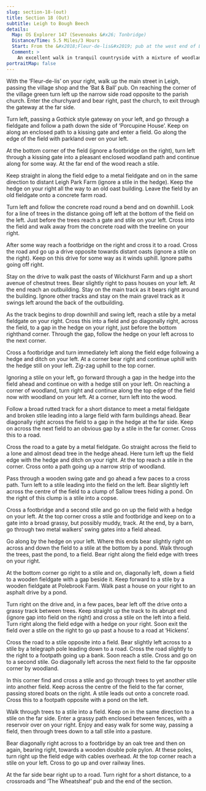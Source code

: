 ```yaml
---
slug: section-18-(out)
title: Section 18 (Out)
subtitle: Leigh to Bough Beech
details:
  Map: OS Explorer 147 (Sevenoaks &#x26; Tonbridge)
  Distance/Time: 5.5 Miles/3 Hours
  Start: From the &#x2018;Fleur-de-lis&#x2019; pub at the west end of Leigh. The rail station is a short distance down the hill. Parking is usually to be found on the side roads around the village green.
  Comment: >
    An excellent walk in tranquil countryside with a mixture of woodland, pasture land and arable, sadly all the hop gardens have gone. There are many stiles.
portraitMap: false
---
```

With the ‘Fleur-de-lis’ on your right, walk up the main street in Leigh, passing the village shop and the ‘Bat & Ball’ pub. On reaching the corner of the village green turn left up the narrow side road opposite to the parish church. Enter the churchyard and bear right, past the church, to exit through the gateway at the far side.

Turn left, passing a Gothick style gateway on your left, and go through a fieldgate and follow a path down the side of ‘Porcupine House’. Keep on along an enclosed path to a kissing gate and enter a field. Go along the edge of the field with parkland over on your left.

At the bottom corner of the field (ignore a footbridge on the right), turn left through a kissing gate into a pleasant enclosed woodland path and continue along for some way. At the far end of the wood reach a stile.

Keep straight in along the field edge to a metal fieldgate and on in the same direction to distant Leigh Park Farm (ignore a stile in the hedge). Keep the hedge on your right all the way to an old oast building. Leave the field by an old fieldgate onto a concrete farm road.

Turn left and follow the concrete road round a bend and on downhill. Look for a line of trees in the distance going off left at the bottom of the field on the left. Just before the trees reach a gate and stile on your left. Cross into the field and walk away from the concrete road with the treeline on your right.

After some way reach a footbridge on the right and cross it to a road. Cross the road and go up a drive opposite towards distant oasts (ignore a stile on the right). Keep on this drive for some way as it winds uphill. Ignore paths going off right.

Stay on the drive to walk past the oasts of Wickhurst Farm and up a short avenue of chestnut trees. Bear slightly right to pass houses on your left. At the end reach an outbuilding. Stay on the main track as it bears right around the building. Ignore other tracks and stay on the main gravel track as it swings left around the back of the outbuilding.

As the track begins to drop downhill and swing left, reach a stile by a metal fieldgate on your right. Cross this into a field and go diagonally right, across the field, to a gap in the hedge on your right, just before the bottom righthand corner. Through the gap, follow the hedge on your left across to the next corner.

Cross a footbridge and turn immediately left along the field edge following a hedge and ditch on your left. At a corner bear right and continue uphill with the hedge still on your left. Zig-zag uphill to the top corner.

Ignoring a stile on your left, go forward through a gap in the hedge into the field ahead and continue on with a hedge still on your left. On reaching a corner of woodland, turn right and continue along the top edge of the field now with woodland on your left. At a corner, turn left into the wood.

Follow a broad rutted track for a short distance to meet a metal fieldgate and broken stile leading into a large field with farm buildings ahead. Bear diagonally right across the field to a gap in the hedge at the far side. Keep on across the next field to an obvious gap by a stile in the far corner. Cross this to a road.

Cross the road to a gate by a metal fieldgate. Go straight across the field to a lone and almost dead tree in the hedge ahead. Here turn left up the field edge with the hedge and ditch on your right. At the top reach a stile in the corner. Cross onto a path going up a narrow strip of woodland.

Pass through a wooden swing gate and go ahead a few paces to a cross path. Turn left to a stile leading into the field on the left. Bear slightly left across the centre of the field to a clump of Sallow trees hiding a pond. On the right of this clump is a stile into a copse.

Cross a footbridge and a second stile and go on up the field with a hedge on your left. At the top corner cross a stile and footbridge and keep on to a gate into a broad grassy, but possibly muddy, track. At the end, by a barn, go through two metal walkers’ swing gates into a field ahead.

Go along by the hedge on your left. Where this ends bear slightly right on across and down the field to a stile at the bottom by a pond. Walk through the trees, past the pond, to a field. Bear right along the field edge with trees on your right.

At the bottom corner go right to a stile and on, diagonally left, down a field to a wooden fieldgate with a gap beside it. Keep forward to a stile by a wooden fieldgate at Polebrook Farm. Walk past a house on your right to an asphalt drive by a pond.

Turn right on the drive and, in a few paces, bear left off the drive onto a grassy track between trees. Keep straight up the track to its abrupt end (ignore gap into field on the right) and cross a stile on the left into a field. Turn right along the field edge with a hedge on your right. Soon exit the field over a stile on the right to go up past a house to a road at ‘Hickens’.

Cross the road to a stile opposite into a field. Bear slightly left across to a stile by a telegraph pole leading down to a road. Cross the road slightly to the right to a footpath going up a bank. Soon reach a stile. Cross and go on to a second stile. Go diagonally left across the next field to the far opposite corner by woodland.

In this corner find and cross a stile and go through trees to yet another stile into another field. Keep across the centre of the field to the far corner, passing stored boats on the right. A stile leads out onto a concrete road. Cross this to a footpath opposite with a pond on the left.

Walk through trees to a stile into a field. Keep on in the same direction to a stile on the far side. Enter a grassy path enclosed between fences, with a reservoir over on your right. Enjoy and easy walk for some way, passing a field, then through trees down to a tall stile into a pasture.

Bear diagonally right across to a footbridge by an oak tree and then on again, bearing right, towards a wooden double pole pylon. At these poles, turn right up the field edge with cables overhead. At the top corner reach a stile on your left. Cross to go up and over railway lines.

At the far side bear right up to a road. Turn right for a short distance, to a crossroads and ‘The Wheatsheaf’ pub and the end of the section.

